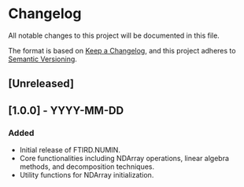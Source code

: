 # Changelog

All notable changes to this project will be documented in this file.

The format is based on [Keep a Changelog](https://keepachangelog.com/en/1.0.0/), and this project adheres to [Semantic Versioning](https://semver.org/spec/v2.0.0.html).


## [Unreleased]

## [1.0.0] - YYYY-MM-DD
### Added
- Initial release of FTIRD.NUMIN.
- Core functionalities including NDArray operations, linear algebra methods, and decomposition techniques.
- Utility functions for NDArray initialization.

